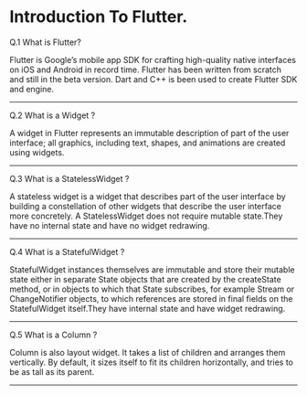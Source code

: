 Introduction  To Flutter.
========================


Q.1 What is Flutter?

Flutter is Google’s mobile app SDK for crafting high-quality native interfaces on iOS and Android in record time.
Flutter has been written from scratch and still in the beta version. Dart and C++ is been used to create Flutter SDK and engine.

*****************************************************************


Q.2 What is a Widget ?

 A widget in Flutter represents an immutable description of part of the user interface; all graphics, including text, shapes, and animations are created using widgets. 
 
 *****************************************************************
 
 
 Q.3 What is a StatelessWidget ?
 
 A stateless widget is a widget that describes part of the user interface by building a constellation of other widgets that describe the user interface more concretely. A StatelessWidget does not require mutable state.They have no internal state and  have no widget redrawing. 
 
  *****************************************************************
  
  
  Q.4 What is a StatefulWidget ?
   
 StatefulWidget instances themselves are immutable and store their mutable state either in separate State objects that are created by the createState method, or in objects to which that State subscribes, for example Stream or ChangeNotifier objects, to which references are stored in final fields on the StatefulWidget itself.They have internal state and  have widget redrawing. 
 
 
  *****************************************************************
  
 Q.5 What is a Column ?

 Column is also layout widget. It takes a list of children and arranges them vertically. By default, it sizes itself to fit its
 children horizontally, and tries to be as tall as its parent.

 *****************************************************************
 
 
 